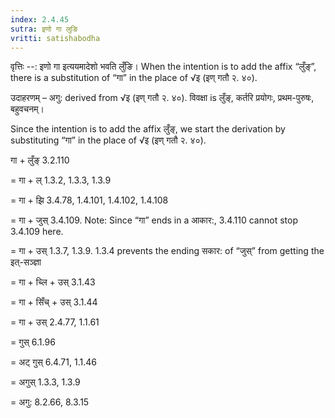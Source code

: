 ```yaml
---
index: 2.4.45
sutra: इणो गा लुङि
vritti: satishabodha
---
```



वृत्तिः --: इणो गा इत्ययमादेशो भवति लुँङि। When the intention is to add the affix “लुँङ्”, there is a substitution of “गा” in the place of √इ (इण् गतौ २. ४०).


उदाहरणम् – अगु: derived from √इ (इण् गतौ २. ४०). विवक्षा is लुँङ्, कर्तरि प्रयोगः, प्रथम-पुरुषः, बहुवचनम्।


Since the intention is to add the affix लुँङ्, we start the derivation by substituting “गा” in the place of √इ (इण् गतौ २. ४०).


गा + लुँङ् 3.2.110

= गा + ल् 1.3.2, 1.3.3, 1.3.9

= गा + झि 3.4.78, 1.4.101, 1.4.102, 1.4.108

= गा + जुस् 3.4.109. Note: Since “गा” ends in a आकार:, 3.4.110 cannot stop 3.4.109 here.

= गा + उस् 1.3.7, 1.3.9. 1.3.4 prevents the ending सकार: of “जुस्” from getting the इत्-सञ्ज्ञा

= गा + च्लि + उस् 3.1.43

= गा + सिँच् + उस् 3.1.44

= गा + उस् 2.4.77, 1.1.61

= गुस् 6.1.96

= अट् गुस् 6.4.71, 1.1.46

= अगुस् 1.3.3, 1.3.9

= अगु: 8.2.66, 8.3.15

